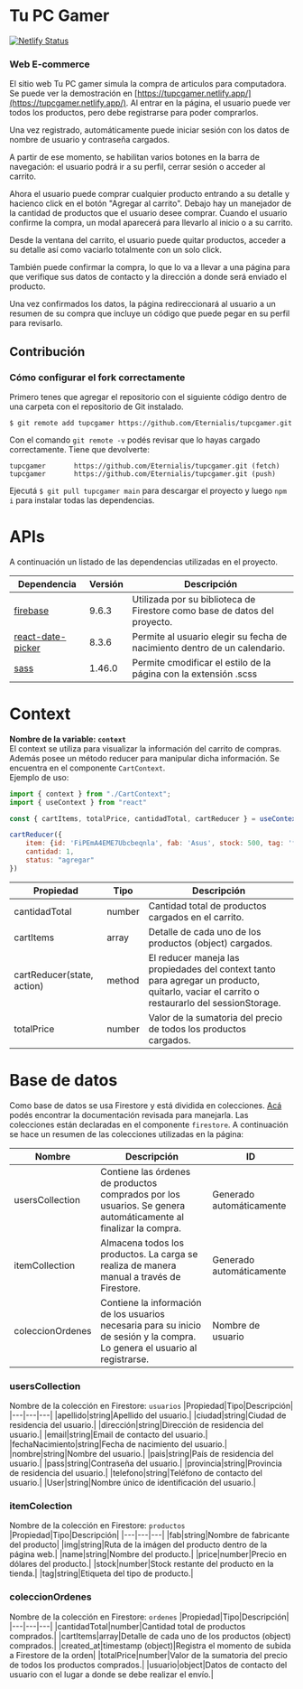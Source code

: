 
# Tu PC Gamer
[![Netlify Status](https://api.netlify.com/api/v1/badges/36dfc71c-0370-4765-a63e-df11935902ac/deploy-status)](https://app.netlify.com/sites/tupcgamer/deploys)
### Web E-commerce
El sitio web Tu PC gamer simula la compra de articulos para computadora. Se puede ver la demostración en [https://tupcgamer.netlify.app/](https://tupcgamer.netlify.app/).
Al entrar en la página, el usuario puede ver todos los productos, pero debe registrarse para poder comprarlos.

Una vez registrado, automáticamente puede iniciar sesión con los datos de nombre de usuario y contraseña cargados.

A partir de ese momento, se habilitan varios botones en la barra de navegación: el usuario podrá ir a su perfil, cerrar sesión o acceder al carrito.

Ahora el usuario puede comprar cualquier producto entrando a su detalle y hacienco click en el botón "Agregar al carrito". Debajo hay un manejador de la cantidad de productos que el usuario desee comprar. Cuando el usuario confirme la compra, un modal aparecerá para llevarlo al inicio o a su carrito.

Desde la ventana del carrito, el usuario puede quitar productos, acceder a su detalle así como vaciarlo totalmente con un solo click.

También puede confirmar la compra, lo que lo va a llevar a una página para que verifique sus datos de contacto y la dirección a donde será enviado el producto.

Una vez confirmados los datos, la página redireccionará al usuario a un resumen de su compra que incluye un código que puede pegar en su perfil para revisarlo.

## Contribución
### Cómo configurar el fork correctamente
Primero tenes que agregar el repositorio con el siguiente código dentro de una carpeta con el repositorio de Git instalado.
```
$ git remote add tupcgamer https://github.com/Eternialis/tupcgamer.git
```
Con el comando `git remote -v` podés revisar que lo hayas cargado correctamente. Tiene que devolverte:
```
tupcgamer       https://github.com/Eternialis/tupcgamer.git (fetch)
tupcgamer       https://github.com/Eternialis/tupcgamer.git (push)
```
Ejecutá `$ git pull tupcgamer main` para descargar el proyecto y luego `npm i` para instalar todas las dependencias.


# APIs
A continuación un listado de las dependencias utilizadas en el proyecto.

|Dependencia|Versión|Descripción|
|---|---|---|
|[firebase](https://www.npmjs.com/package/firebase)|9.6.3|Utilizada por su biblioteca de Firestore como base de datos del proyecto.|
|[react-date-picker](https://www.npmjs.com/package/react-date-picker)|8.3.6|Permite al usuario elegir su fecha de nacimiento dentro de un calendario.|
|[sass](https://www.npmjs.com/package/sass)|1.46.0|Permite cmodificar el estilo de la página con la extensión .scss|

# Context
**Nombre de la variable: `context`** <br>
El context se utiliza para visualizar la información del carrito de compras. Además posee un método reducer para manipular dicha información. Se encuentra en el componente `CartContext`. <br>
Ejemplo de uso:
```javascript
import { context } from "./CartContext";
import { useContext } from "react"

const { cartItems, totalPrice, cantidadTotal, cartReducer } = useContext(context)

cartReducer({
    item: {id: 'FiPEmA4EME7Ubcbeqnla', fab: 'Asus', stock: 500, tag: 'fuente', …},
    cantidad: 1,
    status: "agregar"
})
```
|Propiedad|Tipo|Descripción|
|---|---|---|
|cantidadTotal|number|Cantidad total de productos cargados en el carrito.|
|cartItems|array|Detalle de cada uno de los productos (object) cargados.|
|cartReducer(state, action)|method|El reducer maneja las propiedades del context tanto para agregar un producto, quitarlo, vaciar el carrito o restaurarlo del sessionStorage.|
|totalPrice|number|Valor de la sumatoria del precio de todos los productos cargados.|

# Base de datos
Como base de datos se usa Firestore y está dividida en colecciones. [Acá](https://firebase.google.com/docs/reference/js/firestore_?authuser=0) podés encontrar la documentación revisada para manejarla. Las colecciones están declaradas en el componente `firestore`. A continuación se hace un resumen de las colecciones utilizadas en la página:

| Nombre | Descripción | ID |
|---|---|---|
|usersCollection|Contiene las órdenes de productos comprados por los usuarios. Se genera automáticamente al finalizar la compra.|Generado automáticamente|
|itemCollection|Almacena todos los productos. La carga se realiza de manera manual a través de Firestore.|Generado automáticamente|
|coleccionOrdenes|Contiene la información de los usuarios necesaria para su inicio de sesión y la compra. Lo genera el usuario al registrarse.|Nombre de usuario|

### usersCollection
Nombre de la colección en Firestore: `usuarios`
|Propiedad|Tipo|Descripción|
|---|---|---|
|apellido|string|Apellido del usuario.|
|ciudad|string|Ciudad de residencia del usuario.|
|dirección|string|Dirección de residencia del usuario.|
|email|string|Email de contacto del usuario.|
|fechaNacimiento|string|Fecha de nacimiento del usuario.|
|nombre|string|Nombre del usuario.|
|pais|string|País de residencia del usuario.|
|pass|string|Contraseña del usuario.|
|provincia|string|Provincia de residencia del usuario.|
|telefono|string|Teléfono de contacto del usuario.|
|User|string|Nombre único de identificación del usuario.|

### itemColection
Nombre de la colección en Firestore: `productos`
|Propiedad|Tipo|Descripción|
|---|---|---|
|fab|string|Nombre de fabricante del producto|
|img|string|Ruta de la imágen del producto dentro de la página web.|
|name|string|Nombre del producto.|
|price|number|Precio en dólares del producto.|
|stock|number|Stock restante del producto en la tienda.|
|tag|string|Etiqueta del tipo de producto.|

### coleccionOrdenes
Nombre de la colección en Firestore: `ordenes`
|Propiedad|Tipo|Descripción|
|---|---|---|
|cantidadTotal|number|Cantidad total de productos comprados.|
|cartItems|array|Detalle de cada uno de los productos (object) comprados.|
|created_at|timestamp (object)|Registra el momento de subida a Firestore de la orden|
|totalPrice|number|Valor de la sumatoria del precio de todos los productos comprados.|
|usuario|object|Datos de contacto del usuario con el lugar a donde se debe realizar el envío.|
